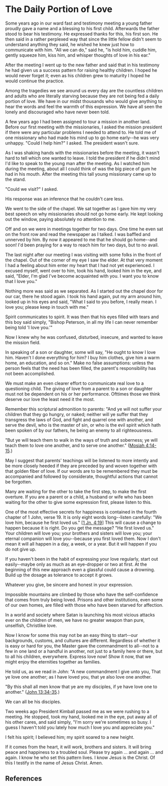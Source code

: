 # The Daily Portion of Love

Some years ago in our ward fast and testimony meeting a young father proudly
gave a name and a blessing to his first child. Afterwards the father stood to
bear his testimony. He expressed thanks for this, his first son. He then said
in a rather perplexed way that since the little fellow didn't seem to
understand anything they said, he wished he knew just how to communicate with
him. "All we can do," said he, "is hold him, cuddle him, gently squeeze him,
kiss him, and whisper thoughts of love in his ear."

After the meeting I went up to the new father and said that in his testimony
he had given us a success pattern for raising healthy children. I hoped he
would never forget it; even as his children grew to maturity I hoped he would
continue the practice.

Among the tragedies we see around us every day are the countless children and
adults who are literally starving because they are not being fed a daily
portion of love. We have in our midst thousands who would give anything to
hear the words and feel the warmth of this expression. We have all seen the
lonely and discouraged who have never been told.

A few years ago I had been assigned to tour a mission in another land. Before
our first meeting with the missionaries, I asked the mission president if
there were any particular problems I needed to attend to. He told me of one
missionary who had made his mind up to go home early--he was very unhappy.
"Could I help him?" I asked. The president wasn't sure.

As I was shaking hands with the missionaries before the meeting, it wasn't
hard to tell which one wanted to leave. I told the president if he didn't mind
I'd like to speak to the young man after the meeting. As I watched him during
the meeting, about all I could think of was the big piece of gum he had in his
mouth. After the meeting this tall young missionary came up to the stand.

"Could we visit?" I asked.

His response was an inference that he couldn't care less.

We went to the side of the chapel. We sat together as I gave him my very best
speech on why missionaries should not go home early. He kept looking out the
window, paying absolutely no attention to me.

Off and on we were in meetings together for two days. One time he even sat on
the front row and read the newspaper as I talked. I was baffled and unnerved
by him. By now it appeared to me that he should go home--and soon! I'd been
praying for a way to reach him for two days, but to no avail.

The last night after our meeting I was visiting with some folks in the front
of the chapel. Out of the corner of my eye I saw the elder. At that very
moment I had a feeling about him enter my heart that I had not yet
experienced. I excused myself, went over to him, took his hand, looked him in
the eye, and said, "Elder, I'm glad I've become acquainted with you. I want
you to know that I love you."

Nothing more was said as we separated. As I started out the chapel door for
our car, there he stood again. I took his hand again, put my arm around him,
looked up in his eyes and said, "What I said to you before, I really mean. I
love you; please keep in touch with me."

Spirit communicates to spirit. It was then that his eyes filled with tears and
this boy said simply, "Bishop Peterson, in all my life I can never remember
being told 'I love you.'"

Now I knew why he was confused, disturbed, insecure, and wanted to leave the
mission field.

In speaking of a son or daughter, some will say, "He ought to know I love him.
Haven't I done everything for him? I buy him clothes, give him a warm home, an
education, and so on." Make no false assumptions: unless the person feels that
the need has been filled, the parent's responsibility has not been
accomplished.

We must make an even clearer effort to communicate real love to a questioning
child. The giving of love from a parent to a son or daughter must not be
dependent on his or her performance. Ofttimes those we think deserve our love
the least need it the most.

Remember this scriptural admonition to parents: "And ye will not suffer your
children that they go hungry, or naked; neither will ye suffer that they
transgress the laws of God, and fight and quarrel one with another, and serve
the devil, who is the master of sin, or who is the evil spirit which hath been
spoken of by our fathers, he being an enemy to all righteousness.

"But ye will teach them to walk in the ways of truth and soberness; ye will
teach them to love one another, and to serve one another." ([Mosiah
4:14-15](/scriptures/bofm/mosiah/4.14-15?lang=eng#13).)

May I suggest that parents' teachings will be listened to more intently and be
more closely heeded if they are preceded by and woven together with that
golden fiber of love. If our words are to be remembered they must be
accompanied and followed by considerate, thoughtful actions that cannot be
forgotten.

Many are waiting for the other to take the first step, to make the first
overture. If you are a parent or a child, a husband or wife who has been
waiting for the other to give some expression first, please listen to this.

One of the most effective secrets for happiness is contained in the fourth
chapter of 1 John, verse 19. It is only eight words long--listen carefully:
"We love him, because he first loved us." [[1 Jn.
4:19](/scriptures/nt/1-jn/4.19?lang=eng#18)] This will cause a change to
happen because it is right. Do you get the message? "He first loved us." Your
children will love you; your brothers and sisters will love you; your eternal
companion will love you--because you first loved them. Now I don't mean it
will all happen in a day, a week, or a year. But it will happen if you do not
give up.

If you haven't been in the habit of expressing your love regularly, start out
easily--maybe only as much as an eye-dropper or two at first. At the beginning
of this new approach even a glassful could cause a drowning. Build up the
dosage as tolerance to accept it grows.

Whatever you give, be sincere and honest in your expression.

Impossible mountains are climbed by those who have the self-confidence that
comes from truly being loved. Prisons and other institutions, even some of our
own homes, are filled with those who have been starved for affection.

In a world and society where Satan is launching his most vicious attacks ever
on the children of men, we have no greater weapon than pure, unselfish,
Christlike love.

Now I know for some this may not be an easy thing to start--our backgrounds,
customs, and cultures are different. Regardless of whether it is easy or hard
for you, the Master gave the commandment to all--not to a few in one land or a
handful in another, not just to a family here or there, but to all his
children, everywhere. Express love now! Show it now, that we might enjoy the
eternities together as families.

He told us, as we read in John: "A new commandment I give unto you, That ye
love one another; as I have loved you, that ye also love one another.

"By this shall all men know that ye are my disciples, if ye have love one to
another." ([John 13:34-35](/scriptures/nt/john/13.34-35?lang=eng#33).)

We can all be his disciples.

Two weeks ago President Kimball passed me as we were rushing to a meeting. He
stopped, took my hand, looked me in the eye, put away all of his other cares,
and said simply, "I'm sorry we're sometimes so busy. I guess I haven't told
you lately how much I love you and appreciate you."

I felt his spirit; I believed him; my spirit soared to a new height.

If it comes from the heart, it will work, brothers and sisters. It will bring
peace and happiness to a troubled soul. Please try again ... and again ... and
again. I know he who set this pattern lives. I know Jesus is the Christ. Of
this I testify in the name of Jesus Christ. Amen.

## References

